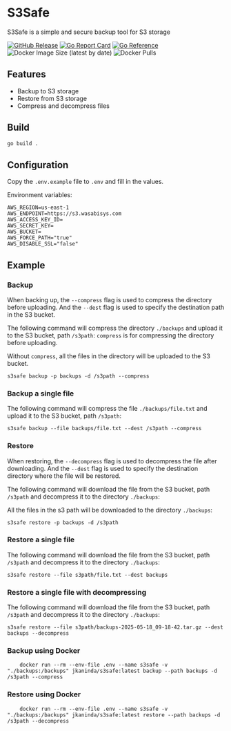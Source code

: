 # S3Safe

S3Safe is a simple and secure backup tool for S3 storage

[![GitHub Release](https://img.shields.io/github/v/release/jkaninda/s3safe)](https://github.com/jkaninda/s3safe/releases)
[![Go Report Card](https://goreportcard.com/badge/github.com/jkaninda/s3safe)](https://goreportcard.com/report/github.com/jkaninda/s3safe)
[![Go Reference](https://pkg.go.dev/badge/github.com/jkaninda/s3safe.svg)](https://pkg.go.dev/github.com/jkaninda/s3safe)
![Docker Image Size (latest by date)](https://img.shields.io/docker/image-size/jkaninda/s3safe?style=flat-square)
![Docker Pulls](https://img.shields.io/docker/pulls/jkaninda/s3safe?style=flat-square)

## Features
- Backup to S3 storage
- Restore from S3 storage
- Compress and decompress files

## Build

```sh
go build .
```
## Configuration
 Copy the `.env.example` file to `.env` and fill in the values.

Environment variables:

```config
AWS_REGION=us-east-1
AWS_ENDPOINT=https://s3.wasabisys.com
AWS_ACCESS_KEY_ID=
AWS_SECRET_KEY=
AWS_BUCKET=
AWS_FORCE_PATH="true"
AWS_DISABLE_SSL="false"
```

## Example

### Backup
When backing up, the `--compress` flag is used to compress the directory before uploading.
And the `--dest` flag is used to specify the destination path in the S3 bucket.

The following command will compress the directory `./backups` and upload it to the S3 bucket, path `/s3path`:
`compress` is for compressing the directory before uploading.

Without `compress`, all the files in the directory will be uploaded to the S3 bucket.

```shell
s3safe backup -p backups -d /s3path --compress
```
### Backup a single file
The following command will compress the file `./backups/file.txt` and upload it to the S3 bucket, path `/s3path`:

```shell
s3safe backup --file backups/file.txt --dest /s3path --compress
```

### Restore

When restoring, the `--decompress` flag is used to decompress the file after downloading.
And the `--dest` flag is used to specify the destination directory where the file will be restored.

The following command will download the file from the S3 bucket, path `/s3path` and decompress it to the directory `./backups`:

All the files in the s3 path will be downloaded to the directory `./backups`:

```shell
s3safe restore -p backups -d /s3path
```
### Restore a single file
The following command will download the file from the S3 bucket, path `/s3path` and decompress it to the directory `./backups`:

```shell
s3safe restore --file s3path/file.txt --dest backups
```

### Restore a single file with decompressing

The following command will download the file from the S3 bucket, path `/s3path` and decompress it to the directory `./backups`:

```shell
s3safe restore --file s3path/backups-2025-05-18_09-18-42.tar.gz --dest backups --decompress
```

### Backup using Docker

```shell
	docker run --rm --env-file .env --name s3safe -v "./backups:/backups" jkaninda/s3safe:latest backup --path backups -d /s3path --compress
```
### Restore using Docker

```shell
    docker run --rm --env-file .env --name s3safe -v "./backups:/backups" jkaninda/s3safe:latest restore --path backups -d /s3path --decompress
```